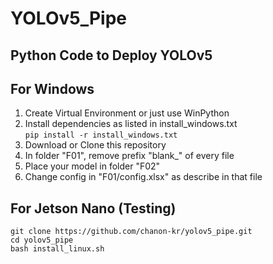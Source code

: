 # YOLOv5_Pipe
## Python Code to Deploy YOLOv5 

## For Windows
1. Create Virtual Environment or just use WinPython
2. Install dependencies as listed in install_windows.txt <br>
```pip install -r install_windows.txt```<br>
3. Download or Clone this repository
4. In folder "F01", remove prefix "blank_" of every file
5. Place your model in folder "F02"
6. Change config in "F01/config.xlsx" as describe in that file

## For Jetson Nano (Testing)
```
git clone https://github.com/chanon-kr/yolov5_pipe.git
cd yolov5_pipe
bash install_linux.sh
```

